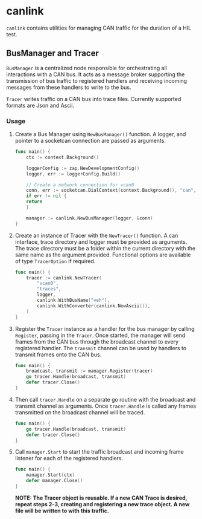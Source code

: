 canlink
======================

`canlink` contains utilities for managing CAN traffic for the duration of a HIL test.

BusManager and Tracer
---------------
`BusManager` is a centralized node responsible for orchestrating all interactions with a CAN bus.
It acts as a message broker supporting the transmission of bus traffic to registered handlers and receiving incoming messages from these handlers to write to the bus.

`Tracer` writes traffic on a CAN bus into trace files.
Currently supported formats are Json and Ascii.


### Usage

1) Create a Bus Manager using `NewBusManager()` function.
A logger, and pointer to a socketcan connection are passed as arguments.

    ```go
    func main() {
        ctx := context.Background()

        loggerConfig := zap.NewDevelopmentConfig()
        logger, err := loggerConfig.Build()

        // Create a network connection for vcan0
        conn, err := socketcan.DialContext(context.Background(), "can", "vcan0")
        if err != nil {
        return
        }

        manager := canlink.NewBusManager(logger, &conn)
    }
    ```

2) Create an instance of Tracer with the `NewTracer()` function. 
A can interface, trace directory and logger must be provided as arguments. 
The trace directory must be a folder within the current directory with the same name as the argument provided.
Functional options are available of type `TracerOption` if required. 

    ```go
    func main() {
        tracer := canlink.NewTracer(
            "vcan0",
            "traces",
            logger,
            canlink.WithBusName("veh"),
            canlink.WithConverter(canlink.NewAscii()),
	    )
    }
    ```
3) Register the `Tracer` instance as a handler for the bus manager by calling `Register`, passing in the `Tracer`. Once started, the manager will send frames from the CAN bus through the broadcast channel to every registered handler. The `transmit` channel can be used by handlers to transmit frames onto the CAN bus.

    ```go
    func main() {
        broadcast, transmit := manager.Register(tracer)
        go tracer.Handle(broadcast, transmit)
	    defer tracer.Close()
    }
    ```
4) Then call `tracer.Handle` on a separate go routine with the broadcast and transmit channel as arguments. Once `tracer.Handle` is called any frames transmitted on the broadcast channel will be traced. 

    ```go
    func main() {
        go tracer.Handle(broadcast, transmit)
	    defer tracer.Close()
    }
    ```

5) Call `manager.Start` to start the traffic broadcast and incoming frame listener for each of the registered handlers.

    ```go
    func main() {
        manager.Start(ctx)
        defer manager.Close()
    }
    ```

    __NOTE: The Tracer object is reusable. If a new CAN Trace is desired, repeat steps 2-3, creating and registering a new trace object. A new file will be written to with this traffic.__
